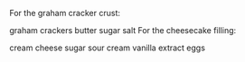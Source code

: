 For the graham cracker crust:

graham crackers
butter
sugar
salt
For the cheesecake filling:

cream cheese
sugar
sour cream
vanilla extract
eggs